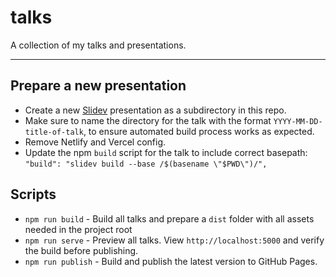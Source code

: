 # talks

A collection of my talks and presentations.

---

## Prepare a new presentation

- Create a new [Slidev](https://sli.dev/) presentation as a subdirectory in this repo.
- Make sure to name the directory for the talk with the format `YYYY-MM-DD-title-of-talk`, to ensure automated build process works as expected.
- Remove Netlify and Vercel config.
- Update the npm `build` script for the talk to include correct basepath: `"build": "slidev build --base /$(basename \"$PWD\")/",`

## Scripts

- `npm run build` - Build all talks and prepare a `dist` folder with all assets needed in the project root
- `npm run serve` - Preview all talks. View `http://localhost:5000` and verify the build before publishing.
- `npm run publish` - Build and publish the latest version to GitHub Pages.